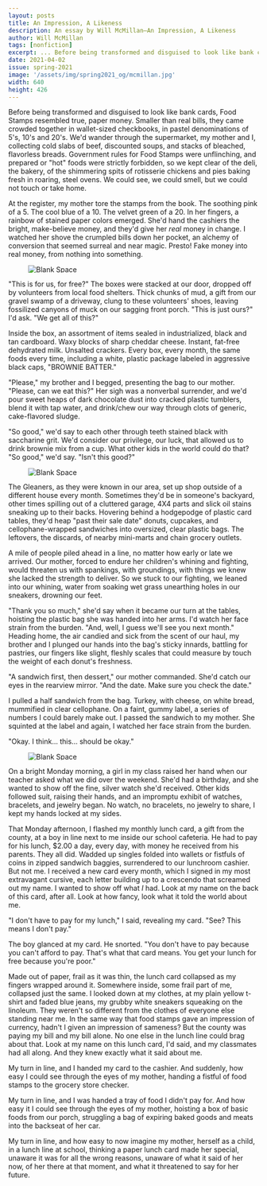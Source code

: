 ```yaml
---
layout: posts
title: An Impression, A Likeness
description: An essay by Will McMillan—An Impression, A Likeness
author: Will McMillan
tags: [nonfiction]
excerpt: ... Before being transformed and disguised to look like bank cards ...
date: 2021-04-02
issue: spring-2021
image: '/assets/img/spring2021_og/mcmillan.jpg'
width: 640
height: 426
---
```


Before being transformed and disguised to look like bank cards, Food
Stamps resembled true, paper money. Smaller than real bills, they came
crowded together in wallet-sized checkbooks, in pastel denominations of
5's, 10's and 20's. We'd wander through the supermarket, my mother and
I, collecting cold slabs of beef, discounted soups, and stacks of
bleached, flavorless breads. Government rules for Food Stamps were
unflinching, and prepared or "hot" foods were strictly forbidden, so we
kept clear of the deli, the bakery, of the shimmering spits of
rotisserie chickens and pies baking fresh in roaring, steel ovens. We
could see, we could smell, but we could not touch or take home.

At the register, my mother tore the stamps from the book. The soothing
pink of a 5. The cool blue of a 10. The velvet green of a 20. In her
fingers, a rainbow of stained paper colors emerged. She'd hand the
cashiers the bright, make-believe money, and they'd give her *real*
money in change. I watched her shove the crumpled bills down her pocket,
an alchemy of conversion that seemed surreal and near magic. Presto!
Fake money into real money, from nothing into something.

<figure class="my-4 py-3 ">
  <img src="{{ '/assets/img/dinkus.png' | prepend: site.baseurl }}" class="d-block mx-auto" alt="Blank Space" style="max-height:15px;" />
</figure>

"This is for us, for free?" The boxes were stacked at our door, dropped
off by volunteers from local food shelters. Thick chunks of mud, a gift
from our gravel swamp of a driveway, clung to these volunteers' shoes,
leaving fossilized canyons of muck on our sagging front porch. "This is
just ours?" I'd ask. "We get all of this?"

Inside the box, an assortment of items sealed in industrialized, black
and tan cardboard. Waxy blocks of sharp cheddar cheese. Instant,
fat-free dehydrated milk. Unsalted crackers. Every box, every month, the
same foods every time, including a white, plastic package labeled in
aggressive black caps, "BROWNIE BATTER."

"Please," my brother and I begged, presenting the bag to our mother.
"Please, can we eat this?" Her sigh was a nonverbal surrender, and we'd
pour sweet heaps of dark chocolate dust into cracked plastic tumblers,
blend it with tap water, and drink/chew our way through clots of
generic, cake-flavored sludge.

"So good," we'd say to each other through teeth stained black with
saccharine grit. We'd consider our privilege, our luck, that allowed us
to drink brownie mix from a cup. What other kids in the world could do
that? "So good," we'd say. "Isn't this good?"

<figure class="my-4 py-3 ">
  <img src="{{ '/assets/img/dinkus.png' | prepend: site.baseurl }}" class="d-block mx-auto" alt="Blank Space" style="max-height:15px;" />
</figure>

The Gleaners, as they were known in our area, set up shop outside of a
different house every month. Sometimes they'd be in someone's backyard,
other times spilling out of a cluttered garage, 4X4 parts and slick oil
stains sneaking up to their backs. Hovering behind a hodgepodge of
plastic card tables, they'd heap "past their sale date" donuts,
cupcakes, and cellophane-wrapped sandwiches into oversized, clear
plastic bags. The leftovers, the discards, of nearby mini-marts and
chain grocery outlets.

A mile of people piled ahead in a line, no matter how early or late we
arrived. Our mother, forced to endure her children's whining and
fighting, would threaten us with spankings, with groundings, with things
we knew she lacked the strength to deliver. So we stuck to our fighting,
we leaned into our whining, water from soaking wet grass unearthing
holes in our sneakers, drowning our feet.

"Thank you so much," she'd say when it became our turn at the tables,
hoisting the plastic bag she was handed into her arms. I'd watch her
face strain from the burden. "And, well, I guess we'll see you next
month." Heading home, the air candied and sick from the scent of our
haul, my brother and I plunged our hands into the bag's sticky innards,
battling for pastries, our fingers like slight, fleshly scales that
could measure by touch the weight of each donut's freshness.

"A sandwich first, then dessert," our mother commanded. She'd catch our
eyes in the rearview mirror. "And the date. Make sure you check the
date."

I pulled a half sandwich from the bag. Turkey, with cheese, on white
bread, mummified in clear cellophane. On a faint, gummy label, a series
of numbers I could barely make out. I passed the sandwich to my mother.
She squinted at the label and again, I watched her face strain from the
burden.

"Okay. I think... this... should be okay."

<figure class="my-4 py-3 ">
  <img src="{{ '/assets/img/dinkus.png' | prepend: site.baseurl }}" class="d-block mx-auto" alt="Blank Space" style="max-height:15px;" />
</figure>

On a bright Monday morning, a girl in my class raised her hand when our
teacher asked what we did over the weekend. She'd had a birthday, and
she wanted to show off the fine, silver watch she'd received. Other kids
followed suit, raising their hands, and an impromptu exhibit of watches,
bracelets, and jewelry began. No watch, no bracelets, no jewelry to
share, I kept my hands locked at my sides.

That Monday afternoon, I flashed my monthly lunch card, a gift from the
county, at a boy in line next to me inside our school cafeteria. He had
to pay for his lunch, \$2.00 a day, every day, with money he received
from his parents. They all did. Wadded up singles folded into wallets or
fistfuls of coins in zipped sandwich baggies, surrendered to our
lunchroom cashier. But not me. I received a new card every month, which
I signed in my most extravagant cursive, each letter building up to a
crescendo that screamed out my name. I wanted to show off what *I* had.
Look at my name on the back of this card, after all. Look at how fancy,
look what it told the world about me.

"I don't have to pay for my lunch," I said, revealing my card. "See?
This means I don't pay."

The boy glanced at my card. He snorted. "You don't have to pay because
you can't afford to pay. That's what that card means. You get your lunch
for free because you're poor."

Made out of paper, frail as it was thin, the lunch card collapsed as my
fingers wrapped around it. Somewhere inside, some frail part of me,
collapsed just the same. I looked down at my clothes, at my plain yellow
t-shirt and faded blue jeans, my grubby white sneakers squeaking on the
linoleum. They weren't so different from the clothes of everyone else
standing near me. In the same way that food stamps gave an impression of
currency, hadn't I given an impression of sameness? But the county was
paying my bill and my bill alone. No one else in the lunch line could
brag about that. Look at my name on this lunch card, I'd said, and my
classmates had all along. And they knew exactly what it said about me.

My turn in line, and I handed my card to the cashier. And suddenly, how
easy I could see through the eyes of my mother, handing a fistful of
food stamps to the grocery store checker.

My turn in line, and I was handed a tray of food I didn't pay for. And
how easy it I could see through the eyes of my mother, hoisting a box of
basic foods from our porch, struggling a bag of expiring baked goods and
meats into the backseat of her car.

My turn in line, and how easy to now imagine my mother, herself as a
child, in a lunch line at school, thinking a paper lunch card made her
special, unaware it was for all the wrong reasons, unaware of what it
said of her now, of her there at that moment, and what it threatened to
say for her future.
